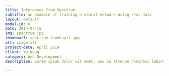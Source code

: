 ```yaml
---
title: Inferences from Spectrum   
subtitle: an example of training a neural network using real data 
layout: default
modal-id: 6
date: 2014-07-15
img: spectrum.jpg
thumbnail: spectrum-thumbnail.jpg
alt: image-alt
project-date: April 2014
client: Yu Wang
category: Web Development
description: Lorem ipsum dolor sit amet, usu cu alterum nominavi lobortis. At duo novum diceret. Tantas apeirian vix et, usu sanctus postulant inciderint ut, populo diceret necessitatibus in vim. Cu eum dicam feugiat noluisse.

---
```

